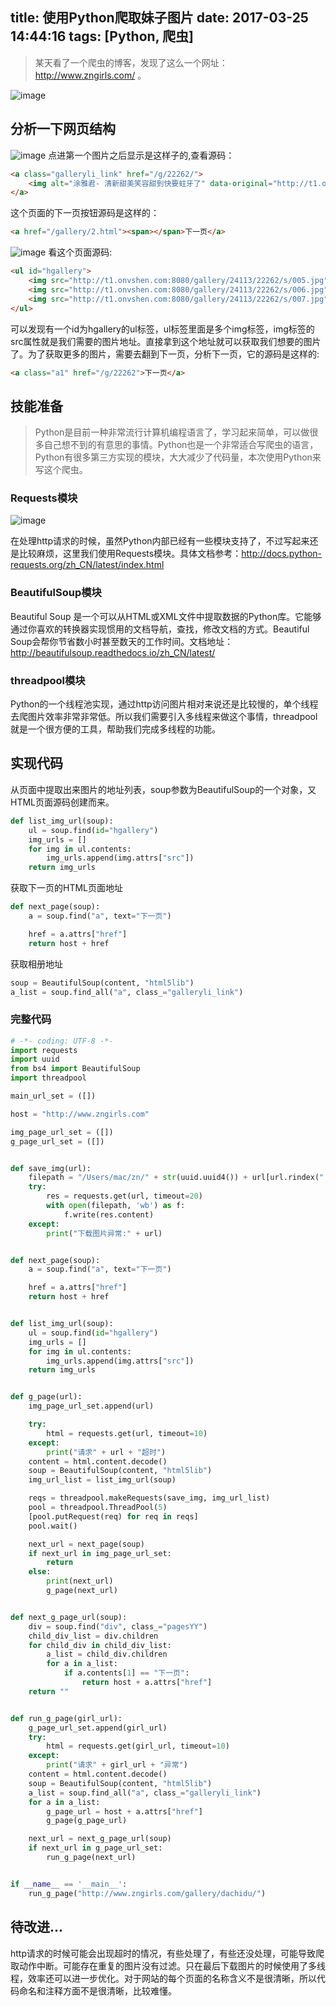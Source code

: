 title: 使用Python爬取妹子图片
date: 2017-03-25 14:44:16
tags: [Python, 爬虫]
---
> 某天看了一个爬虫的博客，发现了这么一个网址：http://www.zngirls.com/ 。

![image](http://t1.onvshen.com:8080/gallery/24112/22261/s/009.jpg)

<!-- more -->
## 分析一下网页结构

![image](http://od178u7fa.bkt.clouddn.com/Snip20170325_5.png)
点进第一个图片之后显示是这样子的,查看源码：
``` html
<a class="galleryli_link" href="/g/22262/">
    <img alt="涂雅君- 清新甜美笑容甜到快要蛀牙了" data-original="http://t1.onvshen.com:8080/gallery/24113/22262/cover/0.jpg" title="涂雅君- 清新甜美笑容甜到快要蛀牙了" src="http://t1.onvshen.com:8080/gallery/24113/22262/cover/0.jpg" style="display: inline;">
</a>
```
这个页面的下一页按钮源码是这样的：
``` html
<a href="/gallery/2.html"><span></span>下一页</a>
```
![image](http://od178u7fa.bkt.clouddn.com/Snip20170325_9.png)
看这个页面源码:
``` html
<ul id="hgallery">
    <img src="http://t1.onvshen.com:8080/gallery/24113/22262/s/005.jpg" alt="涂雅君- 清新甜美笑容甜到快要蛀牙了_5" title="点击查看高清尺寸原图">
    <img src="http://t1.onvshen.com:8080/gallery/24113/22262/s/006.jpg" alt="涂雅君- 清新甜美笑容甜到快要蛀牙了_6" title="点击查看高清尺寸原图">
    <img src="http://t1.onvshen.com:8080/gallery/24113/22262/s/007.jpg" alt="涂雅君- 清新甜美笑容甜到快要蛀牙了_7" title="点击查看高清尺寸原图">
</ul>
```
可以发现有一个id为hgallery的ul标签，ul标签里面是多个img标签，img标签的src属性就是我们需要的图片地址。直接拿到这个地址就可以获取我们想要的图片了。为了获取更多的图片，需要去翻到下一页，分析下一页，它的源码是这样的:
``` html
<a class="a1" href="/g/22262">下一页</a>
```

## 技能准备
> Python是目前一种非常流行计算机编程语言了，学习起来简单，可以做很多自己想不到的有意思的事情。Python也是一个非常适合写爬虫的语言，Python有很多第三方实现的模块，大大减少了代码量，本次使用Python来写这个爬虫。

### Requests模块
![image](http://docs.python-requests.org/zh_CN/latest/_static/requests-sidebar.png)

在处理http请求的时候，虽然Python内部已经有一些模块支持了，不过写起来还是比较麻烦，这里我们使用Requests模块。具体文档参考：http://docs.python-requests.org/zh_CN/latest/index.html

### BeautifulSoup模块
Beautiful Soup 是一个可以从HTML或XML文件中提取数据的Python库。它能够通过你喜欢的转换器实现惯用的文档导航，查找，修改文档的方式。Beautiful Soup会帮你节省数小时甚至数天的工作时间。文档地址：http://beautifulsoup.readthedocs.io/zh_CN/latest/

### threadpool模块
Python的一个线程池实现，通过http访问图片相对来说还是比较慢的，单个线程去爬图片效率非常非常低。所以我们需要引入多线程来做这个事情，threadpool就是一个很方便的工具，帮助我们完成多线程的功能。

## 实现代码
从页面中提取出来图片的地址列表，soup参数为BeautifulSoup的一个对象，又HTML页面源码创建而来。
``` Python
def list_img_url(soup):
    ul = soup.find(id="hgallery")
    img_urls = []
    for img in ul.contents:
        img_urls.append(img.attrs["src"])
    return img_urls
```

获取下一页的HTML页面地址
``` Python
def next_page(soup):
    a = soup.find("a", text="下一页")

    href = a.attrs["href"]
    return host + href
```

获取相册地址
``` Python
soup = BeautifulSoup(content, "html5lib")
a_list = soup.find_all("a", class_="galleryli_link")
```

### 完整代码
``` Python
# -*- coding: UTF-8 -*-
import requests
import uuid
from bs4 import BeautifulSoup
import threadpool

main_url_set = ([])

host = "http://www.zngirls.com"

img_page_url_set = ([])
g_page_url_set = ([])


def save_img(url):
    filepath = "/Users/mac/zn/" + str(uuid.uuid4()) + url[url.rindex("."):]
    try:
        res = requests.get(url, timeout=20)
        with open(filepath, 'wb') as f:
            f.write(res.content)
    except:
        print("下载图片异常:" + url)


def next_page(soup):
    a = soup.find("a", text="下一页")

    href = a.attrs["href"]
    return host + href


def list_img_url(soup):
    ul = soup.find(id="hgallery")
    img_urls = []
    for img in ul.contents:
        img_urls.append(img.attrs["src"])
    return img_urls


def g_page(url):
    img_page_url_set.append(url)

    try:
        html = requests.get(url, timeout=10)
    except:
        print("请求" + url + "超时")
    content = html.content.decode()
    soup = BeautifulSoup(content, "html5lib")
    img_url_list = list_img_url(soup)

    reqs = threadpool.makeRequests(save_img, img_url_list)
    pool = threadpool.ThreadPool(5)
    [pool.putRequest(req) for req in reqs]
    pool.wait()

    next_url = next_page(soup)
    if next_url in img_page_url_set:
        return
    else:
        print(next_url)
        g_page(next_url)


def next_g_page_url(soup):
    div = soup.find("div", class_="pagesYY")
    child_div_list = div.children
    for child_div in child_div_list:
        a_list = child_div.children
        for a in a_list:
            if a.contents[1] == "下一页":
                return host + a.attrs["href"]
    return ""


def run_g_page(girl_url):
    g_page_url_set.append(girl_url)
    try:
        html = requests.get(girl_url, timeout=10)
    except:
        print("请求" + girl_url + "异常")
    content = html.content.decode()
    soup = BeautifulSoup(content, "html5lib")
    a_list = soup.find_all("a", class_="galleryli_link")
    for a in a_list:
        g_page_url = host + a.attrs["href"]
        g_page(g_page_url)

    next_url = next_g_page_url(soup)
    if next_url in g_page_url_set:
        run_g_page(next_url)


if __name__ == '__main__':
    run_g_page("http://www.zngirls.com/gallery/dachidu/")

```

## 待改进...
http请求的时候可能会出现超时的情况，有些处理了，有些还没处理，可能导致爬取动作中断。可能存在重复的图片没有过滤。只在最后下载图片的时候使用了多线程，效率还可以进一步优化。对于网站的每个页面的名称含义不是很清晰，所以代码命名和注释方面不是很清晰，比较难懂。